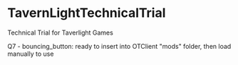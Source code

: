 # TavernLightTechnicalTrial
Technical Trial for Taverlight Games


Q7 - bouncing_button: ready to insert into OTClient "mods" folder, then load manually to use
